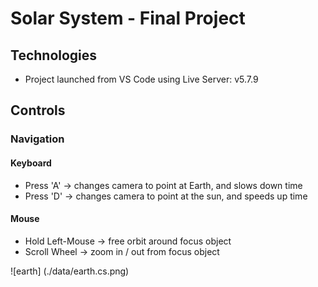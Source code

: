 # Solar System - Final Project

## Technologies
* Project launched from VS Code using Live Server: v5.7.9

## Controls
### Navigation
#### Keyboard
* Press 'A' -> changes camera to point at Earth, and slows down time
* Press 'D' -> changes camera to point at the sun, and speeds up time
#### Mouse
* Hold Left-Mouse -> free orbit around focus object
* Scroll Wheel    -> zoom in / out from focus object

![earth] (./data/earth.cs.png)